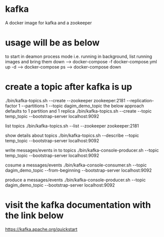 # kafka
A docker image for kafka  and a zookeeper

# usage will be as below
to start in deamon process mode i.e. running in background, list running images and bring them down 
  --> docker-compose -f docker-compose.yml up -d
  --> docker-compose ps
  --> docker-compose down

# create a topic after kafka is up
./bin/kafka-topics.sh --create --zookeeper zookeeper:2181 --replication-factor 1 --partitions 1 --topic dagim_demo_topic
the below approach defaults to 1 partition and 1 replica
./bin/kafka-topics.sh --create --topic temp_topic --bootstrap-server localhost:9092

list topics
./bin/kafka-topics.sh --list --zookeeper zookeeper:2181

show details about topics
./bin/kafka-topics.sh --describe --topic temp_topic --bootstrap-server localhost:9092

write messages/events in to topics
./bin/kafka-console-producer.sh --topic temp_topic --bootstrap-server localhost:9092

cosume a messages/events
./bin/kafka-console-consumer.sh --topic dagim_demo_topic --from-beginning --bootstrap-server localhost:9092

produce a messages/events
./bin/kafka-console-producer.sh --topic dagim_demo_topic --bootstrap-server localhost:9092

# visit the kafka documentation with the link below
https://kafka.apache.org/quickstart


